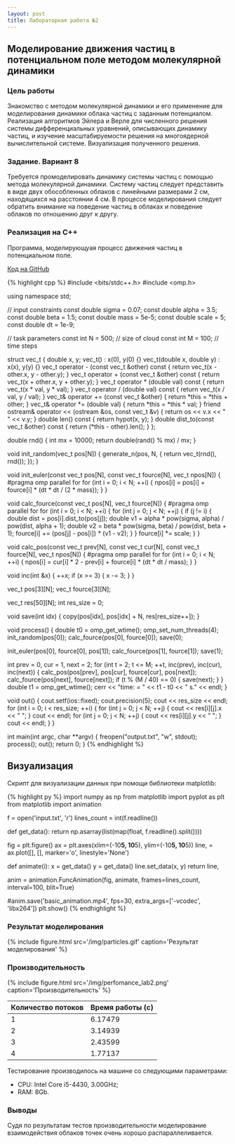 ```yaml
---
layout: post
title: Лабораторная работа №2
---
```


## Моделирование движения частиц в потенциальном поле методом молекулярной динамики

### Цель работы

Знакомство с  методом молекулярной динамики и его применение для моделирования динамики облака частиц с заданным потенциалом. Реализация алгоритмов Эйлера и 
Верле для численного решения системы дифференциальных уравнений, описывающих динамику 
частиц, и изучение масштабируемости решения на многоядерной вычислительной системе. Визуализация полученного решения.

### Задание. Вариант 8

Требуется  промоделировать  динамику  системы  частиц  с  помощью  метода  молекулярной динамики. Систему частиц следует представить в виде двух обособленных облаков с линейными размерами 2 см, находящихся на расстоянии 4 см. В процессе моделирования следует обратить внимание на поведение частиц в облаках и поведение облаков по отношению друг к другу.

### Реализация на C++
Программа, моделирующуая процесс движения частиц в потенциальном поле.

[Код на GitHub](https://github.com/nozdrenkov/nozdrenkov.github.io/blob/master/src/lab2.cpp)

{% highlight cpp %}
#include <bits/stdc++.h>
#include <omp.h>

using namespace std;

// input constraints
const double sigma = 0.07;
const double alpha = 3.5;
const double beta = 1.5;
const double mass = 5e-5;
const double scale = 5;
const double dt = 1e-9;

// task parameters
const int N = 500;  // size of cloud
const int M = 100; // time steps

struct vec_t {
  double x, y;
  vec_t() : x(0), y(0) {}
  vec_t(double x, double y) : x(x), y(y) {}
  vec_t operator - (const vec_t &other) const {
    return vec_t(x - other.x, y - other.y);
  }
  vec_t operator + (const vec_t &other) const {
    return vec_t(x + other.x, y + other.y);
  }
  vec_t operator * (double val) const {
    return vec_t(x * val, y * val);
  }
  vec_t operator / (double val) const {
    return vec_t(x / val, y / val);
  }
  vec_t& operator += (const vec_t &other) {
    return *this = *this + other;
  }
  vec_t& operator *= (double val) {
    return *this = *this * val;
  }
  friend ostream& operator << (ostream &os, const vec_t &v) {
    return os << v.x << " " << v.y;
  }
  double len() const {
    return hypot(x, y);
  }
  double dist_to(const vec_t &other) const {
    return (*this - other).len();
  }
};

double rnd() {
  int mx = 10000;
  return double(rand() % mx) / mx;
}

void init_random(vec_t pos[N]) {
  generate_n(pos, N, []() {
    return vec_t(rnd(), rnd());
  });
}

void init_euler(const vec_t pos[N], const vec_t fource[N], vec_t npos[N]) {
  #pragma omp parallel for
  for (int i = 0; i < N; ++i) {
    npos[i] = pos[i] + fource[i] * (dt * dt / (2 * mass));
  }
}

void calc_fource(const vec_t pos[N], vec_t fource[N]) {
  #pragma omp parallel for
  for (int i = 0; i < N; ++i) {
    for (int j = 0; j < N; ++j) {
      if (j != i) {
        double dist = pos[i].dist_to(pos[j]);
        double v1 = alpha * pow(sigma, alpha) / pow(dist, alpha + 1);
        double v2 = beta  * pow(sigma, beta) / pow(dist, beta + 1);
        fource[i] += (pos[j] - pos[i]) * (v1 - v2);
      }
    }
    fource[i] *= scale;
  }
}

void calc_pos(const vec_t prev[N], const vec_t cur[N],
  const vec_t fource[N], vec_t npos[N]) {
  #pragma omp parallel for
  for (int i = 0; i < N; ++i) {
    npos[i] = cur[i] * 2 - prev[i] + fource[i] * (dt * dt / mass);
  }
}

void inc(int &x) {
  ++x;
  if (x >= 3) {
    x -= 3;
  }
}

vec_t pos[3][N];
vec_t fource[3][N];

vec_t res[50][N];
int res_size = 0;

void save(int idx) {
  copy(pos[idx], pos[idx] + N, res[res_size++]);
}

void process() {
  double t0 = omp_get_wtime();
  omp_set_num_threads(4);
  init_random(pos[0]);
  calc_fource(pos[0], fource[0]);
  save(0);

  init_euler(pos[0], fource[0], pos[1]);
  calc_fource(pos[1], fource[1]);
  save(1);

  int prev = 0, cur = 1, next = 2;
  for (int t = 2; t <= M; ++t, inc(prev), inc(cur), inc(next)) {
    calc_pos(pos[prev], pos[cur], fource[cur], pos[next]);
    calc_fource(pos[next], fource[next]);
    if (t % (M / 40) == 0) {
      save(next);
    }
  }
  double t1 = omp_get_wtime();
  cerr << "time: = " << t1 - t0 << " s." << endl;
}

void out() {
  cout.setf(ios::fixed);
  cout.precision(5);
  cout << res_size << endl;
  for (int i = 0; i < res_size; ++i) {
    for (int j = 0; j < N; ++j) {
      cout << res[i][j].x << " ";
    }
    cout << endl;
    for (int j = 0; j < N; ++j) {
      cout << res[i][j].y << " ";
    }
    cout << endl;
  }
}

int main(int argc, char **argv) {
  freopen("output.txt", "w", stdout);
  process();
  out();
  return 0;
}
{% endhighlight %}

## Визуализация

Скрипт для визуализации данных при помощи библиотеки matplotlib:

{% highlight py %}
import numpy as np
from matplotlib import pyplot as plt
from matplotlib import animation

f = open('input.txt', 'r')
lines_count = int(f.readline())

def get_data():
    return  np.asarray(list(map(float, f.readline().split())))

fig = plt.figure()
ax = plt.axes(xlim=(-10**5, 10**5), ylim=(-10**5, 10**5))
line, = ax.plot([], [], marker='o', linestyle='None')

def animate(i):
    x = get_data()
    y = get_data()
    line.set_data(x, y)
    return line,

anim = animation.FuncAnimation(fig, animate, frames=lines_count, interval=100, blit=True)

#anim.save('basic_animation.mp4', fps=30, extra_args=['-vcodec', 'libx264'])
plt.show()
{% endhighlight %}

### Результат моделирования

{% include figure.html src='/img/particles.gif' caption='Результат моделирования' %}

### Производительность

{% include figure.html src='/img/perfomance_lab2.png' caption='Производительность' %}

| Количество потоков   | Время работы (с) |
| -------------------- | -----------------|
| 1                    | 6.17479          |
| 2                    | 3.14939          |
| 3                    | 2.43599          |
| 4                    | 1.77137          |

Тестирование производилось на машине со следующими параметрами:

* CPU: Intel Core i5-4430, 3.00GHz;
* RAM: 8Gb.

### Выводы

Судя по результатам тестов производительности моделирование взаимодействия облаков точек очень хорошо распараллеливается.